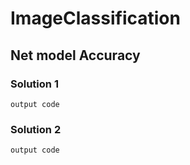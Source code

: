 # ImageClassification

## Net model Accuracy

### Solution 1
```
output code
```

### Solution 2
```
output code
```
